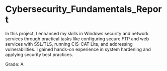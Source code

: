 # Cybersecurity_Fundamentals_Report
In this project, I enhanced my skills in Windows security and network services through practical tasks like configuring secure FTP and web services with SSL/TLS, running CIS-CAT Lite, and addressing vulnerabilities. I gained hands-on experience in system hardening and applying security best practices.

Grade: A

